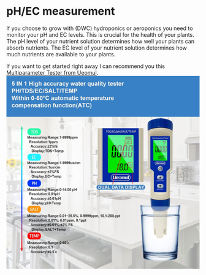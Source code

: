 # pH/EC measurement
If you choose to grow with (DWC) hydroponics or aeroponics you need to monitor your pH and EC levels. This is crucial for the health of your plants. The pH level of your nutrient solution determines how well your plants can absorb nutrients. The EC level of your nutrient solution determines how much nutrients are available to your plants.

If you want to get started right away I can recommend you this [Multiparameter Tester from Ueomul](https://www.amazon.de/dp/B09VYW337G?ref=ppx_yo2ov_dt_b_product_details&th=1).
![Ueomul Tester](../img/phec.jpg)